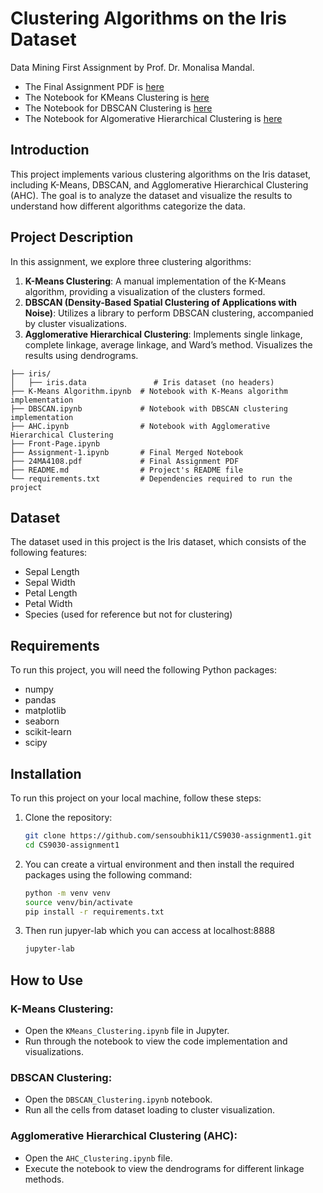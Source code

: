 # Clustering Algorithms on the Iris Dataset

Data Mining First Assignment by Prof. Dr. Monalisa Mandal.
- The Final Assignment PDF is [here](https://github.com/sensoubhik11/CS9030-assignment1/blob/master/24MA4108.pdf)
- The Notebook for KMeans Clustering is [here](https://github.com/sensoubhik11/CS9030-assignment1/blob/master/K-Means%20Algorithm.ipynb)
- The Notebook for DBSCAN Clustering is [here](https://github.com/sensoubhik11/CS9030-assignment1/blob/master/DBSCAN.ipynb)
- The Notebook for Algomerative Hierarchical Clustering is [here](https://github.com/sensoubhik11/CS9030-assignment1/blob/master/AHC.ipynb)

## Introduction

This project implements various clustering algorithms on the Iris dataset, including K-Means, DBSCAN, and Agglomerative Hierarchical Clustering (AHC). The goal is to analyze the dataset and visualize the results to understand how different algorithms categorize the data.

## Project Description

In this assignment, we explore three clustering algorithms:

1. **K-Means Clustering**: A manual implementation of the K-Means algorithm, providing a visualization of the clusters formed.
2. **DBSCAN (Density-Based Spatial Clustering of Applications with Noise)**: Utilizes a library to perform DBSCAN clustering, accompanied by cluster visualizations.
3. **Agglomerative Hierarchical Clustering**: Implements single linkage, complete linkage, average linkage, and Ward’s method. Visualizes the results using dendrograms.

```
├── iris/
│   ├── iris.data               # Iris dataset (no headers)
├── K-Means Algorithm.ipynb  # Notebook with K-Means algorithm implementation
├── DBSCAN.ipynb             # Notebook with DBSCAN clustering implementation
├── AHC.ipynb                # Notebook with Agglomerative Hierarchical Clustering
├── Front-Page.ipynb
├── Assignment-1.ipynb       # Final Merged Notebook
├── 24MA4108.pdf             # Final Assignment PDF
├── README.md                # Project's README file
└── requirements.txt         # Dependencies required to run the project
```
## Dataset

The dataset used in this project is the Iris dataset, which consists of the following features:

- Sepal Length
- Sepal Width
- Petal Length
- Petal Width
- Species (used for reference but not for clustering)

## Requirements

To run this project, you will need the following Python packages:

- numpy
- pandas
- matplotlib
- seaborn
- scikit-learn
- scipy

## Installation

To run this project on your local machine, follow these steps:

1. Clone the repository:
   ```bash
   git clone https://github.com/sensoubhik11/CS9030-assignment1.git
   cd CS9030-assignment1
    ```

2. You can create a virtual environment and then install the required packages using the following command:

    ```bash
    python -m venv venv
    source venv/bin/activate
    pip install -r requirements.txt
    ```
3. Then run jupyer-lab which you can access at localhost:8888
   ```bash
   jupyter-lab
   ```
## How to Use

### K-Means Clustering:
- Open the `KMeans_Clustering.ipynb` file in Jupyter.
- Run through the notebook to view the code implementation and visualizations.

### DBSCAN Clustering:
- Open the `DBSCAN_Clustering.ipynb` notebook.
- Run all the cells from dataset loading to cluster visualization.

### Agglomerative Hierarchical Clustering (AHC):
- Open the `AHC_Clustering.ipynb` file.
- Execute the notebook to view the dendrograms for different linkage methods.

